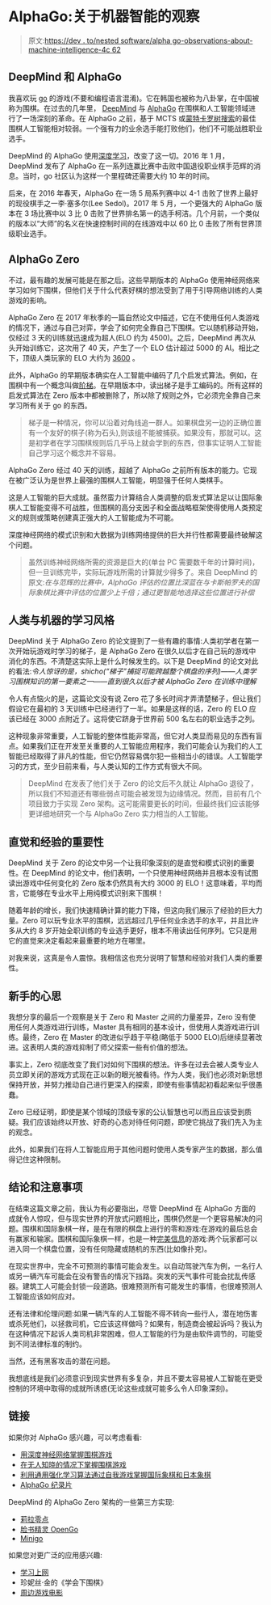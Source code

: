 # AlphaGo:关于机器智能的观察

> 原文:[https://dev . to/nested software/alpha go-observations-about-machine-intelligence-4c 62](https://dev.to/nestedsoftware/alphago-observations-about-machine-intelligence-4c62)

## [](#deepmind-and-alphago)DeepMind 和 AlphaGo

我喜欢玩 [go](https://en.wikipedia.org/wiki/Go_(game)) 的游戏(不要和编程语言混淆)。它在韩国也被称为八卦掌，在中国被称为围棋。在过去的几年里， [DeepMind](https://deepmind.com/) 与 [AlphaGo](https://deepmind.com/research/alphago/) 在围棋和人工智能领域进行了一场深刻的革命。在 AlphaGo 之前，基于 MCTS 或[蒙特卡罗树搜索](https://en.wikipedia.org/wiki/Monte_Carlo_tree_search)的最佳围棋人工智能相对较弱。一个强有力的业余选手能打败他们，他们不可能战胜职业选手。

DeepMind 的 AlphaGo 使用[深度学习](https://en.wikipedia.org/wiki/Deep_learning)，改变了这一切。2016 年 1 月，DeepMind 发布了 AlphaGo 在一系列连赢比赛中击败中国退役职业棋手范辉的消息。当时，go 社区认为这样一个里程碑还需要大约 10 年的时间。

后来，在 2016 年春天，AlphaGo 在一场 5 局系列赛中以 4-1 击败了世界上最好的现役棋手之一李·塞多尔(Lee Sedol)。2017 年 5 月，一个更强大的 AlphaGo 版本在 3 场比赛中以 3 比 0 击败了世界排名第一的选手柯洁。几个月前，一个类似的版本以“大师”的名义在快速控制时间的在线游戏中以 60 比 0 击败了所有世界顶级职业选手。

## [](#alphago-zero)AlphaGo Zero

不过，最有趣的发展可能是在那之后。这些早期版本的 AlphaGo 使用神经网络来学习如何下围棋，但他们关于什么代表好棋的想法受到了用于引导网络训练的人类游戏的影响。

AlphaGo Zero 在 2017 年秋季的一篇自然论文中描述，它在不使用任何人类游戏的情况下，通过与自己对弈，学会了如何完全靠自己下围棋。它以随机移动开始，仅经过 3 天的训练就迅速成为超人(ELO 约为 4500)。之后，DeepMind 再次从头开始训练它，这次用了 40 天，产生了一个 ELO 估计超过 5000 的 AI。相比之下，顶级人类玩家的 ELO 大约为 [3600](https://www.goratings.org/en/) 。

此外，AlphaGo 的早期版本确实在人工智能中编码了几个启发式算法。例如，在围棋中有一个概念叫做[阶梯](https://en.wikipedia.org/wiki/Ladder_(Go))。在早期版本中，读出梯子是手工编码的。所有这样的启发式算法在 Zero 版本中都被删除了，所以除了规则之外，它必须完全靠自己来学习所有关于 go 的东西。

> 梯子是一种情况，你可以沿着对角线追一群人。如果棋盘另一边的正确位置有一个友好的棋子(称为石头),则该组不能被捕获。如果没有，那就可以。这是初学者在学习围棋规则后几乎马上就会学到的东西，但事实证明人工智能自己学习这个概念并不容易。

AlphaGo Zero 经过 40 天的训练，超越了 AlphaGo 之前所有版本的能力。它现在被广泛认为是世界上最强的围棋人工智能，明显强于任何人类棋手。

这是人工智能的巨大成就。虽然蛮力计算结合人类调整的启发式算法足以让国际象棋人工智能变得不可战胜，但围棋的高分支因子和全面战略框架使得使用人类预定义的规则或策略创建真正强大的人工智能成为不可能。

深度神经网络的模式识别和大数据为训练网络提供的巨大并行性都需要最终破解这个问题。

> 虽然训练神经网络所需的资源是巨大的(单台 PC 需要数千年的计算时间)，但一旦训练完毕，实际玩游戏所需的计算就少得多了。来自 DeepMind 的原文:*在与范辉的比赛中，AlphaGo 评估的位置比深蓝在与卡斯帕罗夫的国际象棋比赛中评估的位置少上千倍；通过更智能地选择这些位置进行补偿*

## [](#human-vs-machine-learning-styles)人类与机器的学习风格

DeepMind 关于 AlphaGo Zero 的论文提到了一些有趣的事情:人类初学者在第一次开始玩游戏时学习的梯子，是 AlphaGo Zero 在很久以后才在自己玩的游戏中消化的东西。不清楚这实际上是什么时候发生的。以下是 DeepMind 的论文对此的看法:*令人惊讶的是，shicho(“梯子”捕捉可能跨越整个棋盘的序列)——人类学习围棋知识的第一要素之一——直到很久以后才被 AlphaGo Zero 在训练中理解*

令人有点恼火的是，这篇论文没有说 Zero 花了多长时间才弄清楚梯子，但让我们假设它在最初的 3 天训练中已经进行了一半。如果是这样的话，Zero 的 ELO 应该已经在 3000 点附近了。这将使它跻身于世界前 500 名左右的职业选手之列。

这种现象非常重要，人工智能的整体性能非常高，但它对人类显而易见的东西有盲点。如果我们正在开发至关重要的人工智能应用程序，我们可能会认为我们的人工智能已经取得了非凡的性能，但它仍然容易偶尔犯一些相当小的错误。人工智能学习的方式，至少目前来看，与人类认知的工作方式有很大不同。

> DeepMind 在发表了他们关于 Zero 的论文后不久就让 AlphaGo 退役了，所以我们不知道还有哪些弱点可能会被发现为边缘情况。然而，目前有几个项目致力于实现 Zero 架构。这可能需要更长的时间，但最终我们应该能够更详细地研究一个与 AlphaGo Zero 实力相当的人工智能。

## [](#importance-of-intuition-and-experience)直觉和经验的重要性

DeepMind 关于 Zero 的论文中另一个让我印象深刻的是直觉和模式识别的重要性。在 DeepMind 的论文中，他们表明，一个只使用神经网络并且根本没有试图读出游戏中任何变化的 Zero 版本仍然具有大约 3000 的 ELO！这意味着，平均而言，它能够在专业水平上用纯模式识别来下围棋！

随着年龄的增长，我们快速精确计算的能力下降，但这向我们展示了经验的巨大力量。Zero 可以玩专业水平的围棋，远远超过几乎任何业余选手的水平，并且比许多从大约 8 岁开始全职训练的专业选手更好，根本不用读出任何序列。它只是用它的直觉来决定看起来最重要的地方在哪里。

对我来说，这真是令人震惊。我相信这也充分说明了智慧和经验对我们人类的重要性。

## [](#the-mind-of-a-novice)新手的心思

我想分享的最后一个观察是关于 Zero 和 Master 之间的力量差异，Zero 没有使用任何人类游戏进行训练，Master 具有相同的基本设计，但使用人类游戏进行训练。最终，Zero 在 Master 的改进似乎趋于平稳(略低于 5000 ELO)后继续显著改进。这表明人类的游戏抑制了师父探索一些有价值的想法。

事实上，Zero 彻底改变了我们对如何下围棋的想法。许多在过去会被人类专业人员立即关闭的游戏方式现在正以新的眼光被看待。作为人类，我们也必须对新思想保持开放，并努力推动自己进行更深入的探索，即使有些事情起初看起来似乎很愚蠢。

Zero 已经证明，即使是某个领域的顶级专家的公认智慧也可以而且应该受到质疑。我们应该始终以开放、好奇的心态对待任何问题，即使它挑战了我们先入为主的观念。

此外，如果我们在将人工智能应用于其他问题时使用人类专家产生的数据，那么值得记住这种限制。

## [](#conclusion-and-caution)结论和注意事项

在结束这篇文章之前，我认为有必要指出，尽管 DeepMind 在 AlphaGo 方面的成就令人惊叹，但与现实世界的开放式问题相比，围棋仍然是一个更容易解决的问题。围棋和国际象棋一样，是在有限的棋盘上进行的零和游戏:在游戏的最后总会有赢家和输家。围棋和国际象棋一样，也是一种[完美信息](https://en.wikipedia.org/wiki/Perfect_information)的游戏:两个玩家都可以进入同一个棋盘位置，没有任何隐藏或随机的东西(比如像扑克)。

在现实世界中，完全不可预测的事情可能会发生。以自动驾驶汽车为例，一名行人或另一辆汽车可能会在没有警告的情况下挡路。突发的天气事件可能会扰乱传感器。建筑工人可能会封锁一段道路。很难预测所有可能发生的事情，也很难预测人工智能应该如何应对。

还有法律和伦理问题:如果一辆汽车的人工智能不得不转向一些行人，潜在地伤害或杀死他们，以拯救司机，它应该这样做吗？如果有，制造商会被起诉吗？我认为在这种情况下起诉人类司机非常困难，但人工智能的行为是由软件调节的，可能受到不同法律标准的制约。

当然，还有黑客攻击的潜在问题。

我想底线是我们必须意识到现实世界有多复杂，并且不要太容易被人工智能在更受控制的环境中取得的成就所诱惑(无论这些成就可能多么令人印象深刻)。

## [](#links)链接

如果你对 AlphaGo 感兴趣，可以考虑看看:

*   [用深度神经网络掌握围棋游戏](https://storage.googleapis.com/deepmind-media/alphago/AlphaGoNaturePaper.pdf)
*   [在无人知晓的情况下掌握围棋游戏](https://deepmind.com/documents/119/agz_unformatted_nature.pdf)
*   [利用通用强化学习算法通过自我游戏掌握国际象棋和日本象棋](https://arxiv.org/abs/1712.01815)
*   [AlphaGo 纪录片](https://www.alphagomovie.com/)

DeepMind 的 AlphaGo Zero 架构的一些第三方实现:

*   [莉拉零点](http://zero.sjeng.org/)
*   [脸书精灵 OpenGo](https://research.fb.com/facebook-open-sources-elf-opengo/)
*   [Minigo](https://github.com/tensorflow/minigo)

如果您对更广泛的应用感兴趣:

*   [学习上网](https://online-go.com/learn-to-play-go)
*   珍妮丝·金的《学会下围棋》
*   [周边游戏电影](https://www.surroundinggamemovie.com/)